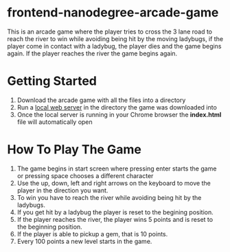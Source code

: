 frontend-nanodegree-arcade-game
===============================

This is an arcade game where the player tries to cross the 3 lane road to reach the river to win while avoiding being hit by the moving ladybugs, if the player come in contact with a ladybug, the player dies and the game begins again. If the player reaches the river the game begins again.

# Getting Started
1. Download the arcade game with all the files into a directory
2. Run a [local web server](http://jasonwatmore.com/post/2016/06/22/nodejs-setup-simple-http-server-local-web-server) in the directory the game was downloaded into
3. Once the local server is running in your Chrome browser the **index.html** file will automatically open

# How To Play The Game
1. The game begins in start screen where pressing enter starts the game or pressing space chooses a different character
2. Use the up, down, left and right arrows on the keyboard to move the player in the direction you want.
3. To win you have to reach the river while avoiding being hit by the ladybugs.
4. If you get hit by a ladybug the player is reset to the begining position.
5. If the player reaches the river, the player wins 5 points and is reset to the beginning position.
6. If the player is able to pickup a gem, that is 10 points.
7. Every 100 points a new level starts in the game.
